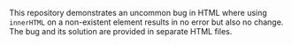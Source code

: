This repository demonstrates an uncommon bug in HTML where using `innerHTML` on a non-existent element results in no error but also no change. The bug and its solution are provided in separate HTML files.